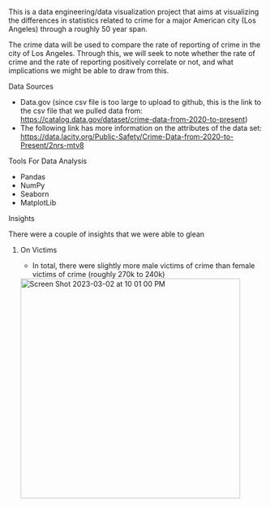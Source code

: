 This is a data engineering/data visualization project that aims at visualizing the differences in statistics related to crime for a major American city (Los Angeles) through a roughly 50 year span.

The crime data will be used to compare the rate of reporting of crime in the city of Los Angeles. Through this, we will seek to note whether the rate of crime and the rate of reporting positively correlate or not, and what implications we might be able to draw from this.


Data Sources
- Data.gov (since csv file is too large to upload to github, this is the link to the csv file that we pulled data from: https://catalog.data.gov/dataset/crime-data-from-2020-to-present)
- The following link has more information on the attributes of the data set: https://data.lacity.org/Public-Safety/Crime-Data-from-2020-to-Present/2nrs-mtv8

Tools For Data Analysis
- Pandas
- NumPy
- Seaborn
- MatplotLib



Insights


There were a couple of insights that we were able to glean 


1) On Victims

    - In total, there were slightly more male victims of crime than female victims of crime (roughly 270k to 240k)
    
    <img width="433" alt="Screen Shot 2023-03-02 at 10 01 00 PM" src="https://user-images.githubusercontent.com/56523244/222628576-16cacb63-9e56-4295-8d3a-4380b5594492.png">

        
